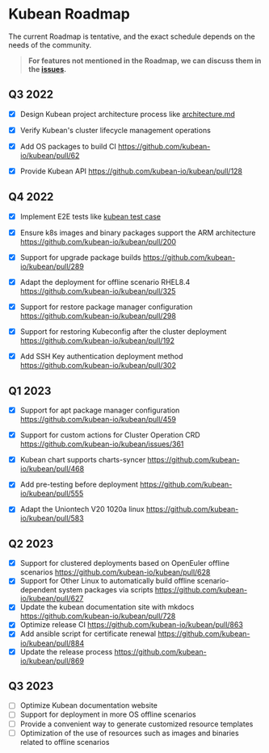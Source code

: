 # Kubean Roadmap

The current Roadmap is tentative, and the exact schedule depends on the needs of the community.

> **For features not mentioned in the Roadmap, we can discuss them in the [issues](https://github.com/kubean-io/kubean/issues).**



## Q3 2022
- [x] Design Kubean project architecture process like [architecture.md](https://github.com/kubean-io/kubean/blob/main/docs/en/architecture.md)
- [x] Verify Kubean's cluster lifecycle management operations
- [x] Add OS packages to build CI https://github.com/kubean-io/kubean/pull/62
- [x] Provide Kubean API https://github.com/kubean-io/kubean/pull/128


## Q4 2022
- [x] Implement E2E tests like [kubean test case](https://github.com/kubean-io/kubean/blob/main/docs/test/kubean_testcase.md)
- [x] Ensure k8s images and binary packages support the ARM architecture https://github.com/kubean-io/kubean/pull/200
- [x] Support for upgrade package builds https://github.com/kubean-io/kubean/pull/289
- [x] Adapt the deployment for offline scenario RHEL8.4 https://github.com/kubean-io/kubean/pull/325
- [x] Support for restore package manager configuration https://github.com/kubean-io/kubean/pull/298
- [x] Support for restoring Kubeconfig after the cluster deployment https://github.com/kubean-io/kubean/pull/192
- [x] Add SSH Key authentication deployment method https://github.com/kubean-io/kubean/pull/302


## Q1 2023
- [x] Support for apt package manager configuration https://github.com/kubean-io/kubean/pull/459
- [x] Support for custom actions for Cluster Operation CRD https://github.com/kubean-io/kubean/issues/361
- [x] Kubean chart supports charts-syncer https://github.com/kubean-io/kubean/pull/468
- [x] Add pre-testing before deployment https://github.com/kubean-io/kubean/pull/555
- [x] Adapt the Uniontech V20 1020a linux https://github.com/kubean-io/kubean/pull/583


## Q2 2023
- [x] Support for clustered deployments based on OpenEuler offline scenarios https://github.com/kubean-io/kubean/pull/628
- [x] Support for Other Linux to automatically build offline scenario-dependent system packages via scripts https://github.com/kubean-io/kubean/pull/627
- [x] Update the kubean documentation site with mkdocs https://github.com/kubean-io/kubean/pull/728
- [x] Optimize release CI https://github.com/kubean-io/kubean/pull/863
- [x] Add ansible script for certificate renewal https://github.com/kubean-io/kubean/pull/884
- [x] Update the release process https://github.com/kubean-io/kubean/pull/869

## Q3 2023
- [ ] Optimize Kubean documentation website
- [ ] Support for deployment in more OS offline scenarios
- [ ] Provide a convenient way to generate customized resource templates
- [ ] Optimization of the use of resources such as images and binaries related to offline scenarios